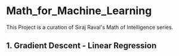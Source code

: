 # Math_for_Machine_Learning

This Project is a curation of Siraj Raval's Math of Intelligence series.


## 1. Gradient Descent - Linear Regression

